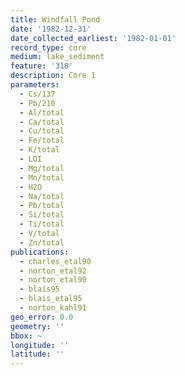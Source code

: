```yaml
---
title: Windfall Pond
date: '1982-12-31'
date_collected_earliest: '1982-01-01'
record_type: core
medium: lake_sediment
feature: '318'
description: Core 1
parameters:
  - Cs/137
  - Pb/210
  - Al/total
  - Ca/total
  - Cu/total
  - Fe/total
  - K/total
  - LOI
  - Mg/total
  - Mn/total
  - H2O
  - Na/total
  - Pb/total
  - Si/total
  - Ti/total
  - V/total
  - Zn/total
publications:
  - charles_etal90
  - norton_etal92
  - norton_etal90
  - blais95
  - blais_etal95
  - norton_kahl91
geo_error: 0.0
geometry: ''
bbox: ~
longitude: ''
latitude: ''
---
```

